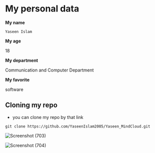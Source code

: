 # My personal data

**My name**

``Yaseen Islam``

**My age**

18

**My department**

Communication and Computer Department 

**My favorite**


software

## Cloning my repo 

- you can clone my repo by that link
```
git clone https://github.com/YaseenIslam2005/Yaseen_MindCloud.git
```


![Screenshot (703)](https://github.com/YaseenIslam2005/Yaseen_MindCloud/assets/149319942/a79b9b0f-2d8e-470a-bcb5-272bc8be5a43)


![Screenshot (704)](https://github.com/YaseenIslam2005/Yaseen_MindCloud/assets/149319942/0da43ad5-e329-48ee-a763-edfb3e608544)
